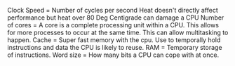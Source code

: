 Clock Speed = Number of cycles per second
Heat doesn't directly affect performance but heat over 80 Deg Centigrade can damage a CPU
Number of cores = A core is a complete processing unit within a CPU. This allows for more processes to occur at the same time. This can allow multitasking to happen.
Cache = Super fast memory with the cpu. Use to temporally hold instructions and data the CPU is likely to reuse.
RAM = Temporary storage of instructions.
Word size = How many bits a CPU can cope with at once.